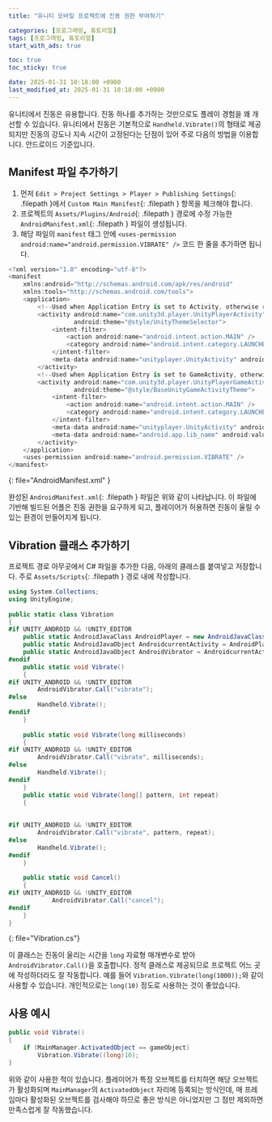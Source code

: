 ```yaml
---
title: "유니티 모바일 프로젝트에 진동 권한 부여하기"

categories: [프로그래밍, 튜토리얼]
tags: [프로그래밍, 튜토리얼]
start_with_ads: true

toc: true
toc_sticky: true

date: 2025-01-31 10:18:00 +0900
last_modified_at: 2025-01-31 10:18:00 +0900
---
```


유니티에서 진동은 유용합니다. 진동 하나를 추가하는 것만으로도 플레이 경험을 꽤 개선할 수 있습니다. 유니티에서 진동은 기본적으로 `Handheld.Vibrate()`의 형태로 제공되지만 진동의 강도나 지속 시간이 고정된다는 단점이 있어 주로 다음의 방법을 이용합니다. 안드로이드 기준입니다.

## **Manifest 파일 추가하기**

1. 먼저 `Edit > Project Settings > Player > Publishing Settings`{: .filepath }에서  `Custom Main Manifest`{: .filepath } 항목을 체크해야 합니다.
2. 프로젝트의 `Assets/Plugins/Android`{: .filepath } 경로에 수정 가능한 `AndroidManifest.xml`{: .filepath } 파일이 생성됩니다.
3. 해당 파일의 `manifest` 태그 안에 `<uses-permission android:name="android.permission.VIBRATE" />` 코드 한 줄을 추가하면 됩니다.

```cs
<?xml version="1.0" encoding="utf-8"?>
<manifest
    xmlns:android="http://schemas.android.com/apk/res/android"
    xmlns:tools="http://schemas.android.com/tools">
    <application>
        <!--Used when Application Entry is set to Activity, otherwise remove this activity block-->
        <activity android:name="com.unity3d.player.UnityPlayerActivity"
                  android:theme="@style/UnityThemeSelector">
            <intent-filter>
                <action android:name="android.intent.action.MAIN" />
                <category android:name="android.intent.category.LAUNCHER" />
            </intent-filter>
            <meta-data android:name="unityplayer.UnityActivity" android:value="true" />
        </activity>
        <!--Used when Application Entry is set to GameActivity, otherwise remove this activity block-->
        <activity android:name="com.unity3d.player.UnityPlayerGameActivity"
                  android:theme="@style/BaseUnityGameActivityTheme">
            <intent-filter>
                <action android:name="android.intent.action.MAIN" />
                <category android:name="android.intent.category.LAUNCHER" />
            </intent-filter>
            <meta-data android:name="unityplayer.UnityActivity" android:value="true" />
            <meta-data android:name="android.app.lib_name" android:value="game" />
        </activity>
    </application>
    <uses-permission android:name="android.permission.VIBRATE" />
</manifest>
```
{: file="AndroidManifest.xml" }

완성된 `AndroidManifest.xml`{: .filepath } 파일은 위와 같이 나타납니다. 이 파일에 기반해 빌드된 어플은 진동 권한을 요구하게 되고, 플레이어가 허용하면 진동이 울릴 수 있는 환경이 만들어지게 됩니다.

## **Vibration 클래스 추가하기**

프로젝트 경로 아무곳에서 C# 파일을 추가한 다음, 아래의 클래스를 붙여넣고 저장합니다. 주로 `Assets/Scripts`{: .filepath } 경로 내에 작성합니다.

```cs
using System.Collections;
using UnityEngine;
 
public static class Vibration
{
#if UNITY_ANDROID && !UNITY_EDITOR
    public static AndroidJavaClass AndroidPlayer = new AndroidJavaClass("com.unity3d.player.UnityPlayer");
    public static AndroidJavaObject AndroidcurrentActivity = AndroidPlayer.GetStatic<AndroidJavaObject>("currentActivity");
    public static AndroidJavaObject AndroidVibrator = AndroidcurrentActivity.Call<AndroidJavaObject>("getSystemService", "vibrator");
#endif
    public static void Vibrate()
    {
#if UNITY_ANDROID && !UNITY_EDITOR
        AndroidVibrator.Call("vibrate");
#else
        Handheld.Vibrate();
#endif
    }
 
    public static void Vibrate(long milliseconds)
    {
#if UNITY_ANDROID && !UNITY_EDITOR
        AndroidVibrator.Call("vibrate", milliseconds);
#else
        Handheld.Vibrate();
#endif
    }
    public static void Vibrate(long[] pattern, int repeat)
    {
 
 
#if UNITY_ANDROID && !UNITY_EDITOR
        AndroidVibrator.Call("vibrate", pattern, repeat);
#else
        Handheld.Vibrate();
#endif
    }
 
    public static void Cancel()
    {
#if UNITY_ANDROID && !UNITY_EDITOR
            AndroidVibrator.Call("cancel");
#endif
    }
}
```
{: file="Vibration.cs"}

이 클래스는 진동이 울리는 시간을 `long` 자료형 매개변수로 받아 `AndroidVibrator.Call()`을 호출합니다. 정적 클래스로 제공되므로 프로젝트 어느 곳에 작성하더라도 잘 작동합니다. 예를 들어 `Vibration.Vibrate(long(1000));`와 같이 사용할 수 있습니다. 개인적으로는 `long(10)` 정도로 사용하는 것이 좋았습니다.

## **사용 예시**

```cs
public void Vibrate()
{
    if (MainManager.ActivatedObject == gameObject)
        Vibration.Vibrate((long)10);
}
```

위와 같이 사용한 적이 있습니다. 플레이어가 특정 오브젝트를 터치하면 해당 오브젝트가 활성화되며 `MainManager`의 `ActivatedObject` 자리에 등록되는 방식인데, 매 프레임마다 활성화된 오브젝트를 검사해야 하므로 좋은 방식은 아니었지만 그 점만 제외하면 만족스럽게 잘 작동했습니다.